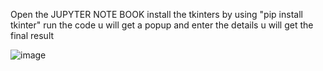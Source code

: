 Open the JUPYTER NOTE BOOK 
install the tkinters by using "pip install tkinter"
run the code 
u will get a popup and enter the details u will get the final result




![image](https://github.com/kinthalisaketh/Marksheet.Python/assets/103805011/cfabbf4e-cc45-49c0-9fb2-fbc421f83fe8)
